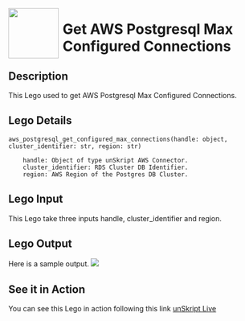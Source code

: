 [<img align="left" src="https://unskript.com/assets/favicon.png" width="100" height="100" style="padding-right: 5px">](https://unskript.com/assets/favicon.png) 
<h1>Get AWS Postgresql Max Configured Connections </h1>

## Description
This Lego used to get AWS Postgresql Max Configured Connections.


## Lego Details

    aws_postgresql_get_configured_max_connections(handle: object, cluster_identifier: str, region: str)

        handle: Object of type unSkript AWS Connector.
        cluster_identifier: RDS Cluster DB Identifier.
        region: AWS Region of the Postgres DB Cluster.
## Lego Input

This Lego take three inputs handle, cluster_identifier and region.


## Lego Output
Here is a sample output.
<img src="./1.png">


## See it in Action

You can see this Lego in action following this link [unSkript Live](https://us.app.unskript.io)